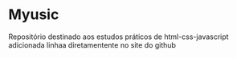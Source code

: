 # Myusic
 Repositório destinado aos estudos práticos de html-css-javascript
adicionada linhaa diretamentente no site do github
